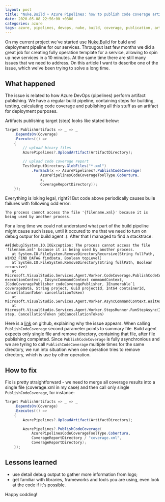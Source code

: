 ```yaml
---
layout: post
title: "Nuke.Build + Azure Pipelines: how to publish code coverage artifacts correctly"
date: 2020-05-08 22:56:00 +0300
categories: azure
tags: azure, pipelines, devops, nuke, build, coverage, publication, artifacts
---
```


On my current project we've started use [Nuke.Build](https://nuke.build/) for buld and deployment pipeline for our services. Througout last few months we did a great job for creating fully operation template for a service, allowing to spin up new services in a 10 minutes. At the same time there are still many issues that we need to address. On this article I want to describe one of the issue, which we've been trying to solve a long time.

## What happened

The issue is related to how Azure DevOps (pipelines) perform artifact publishing. We have a regular build pipeline, containing steps for building, testing, calculating code coverage and publishing all this stuff as an artifact for deployment purposes.

Artifacts publishing target (step) looks like stated below:

```cs
Target PublishArtifacts => _ => _
    .DependsOn(Coverage)
    .Executes(() =>
    {
        // upload binary files
        AzurePipelines?.UploadArtifact(ArtifactDirectory);

        // upload code coverage report
        TestOutputDirectory.GlobFiles("*.xml")
            .ForEach(x => AzurePipelines?.PublishCodeCoverage(
                AzurePipelinesCodeCoverageToolType.Cobertura,
                x,
                CoverageReportDirectory));
    });
```

Everything is loking legal, right?! But code above periodically causes builв failures with following odd error:

```
The process cannot access the file '{filename.xml}' because it is being used by another process.
```
For a long time we could not understand what part of the build pipeline might cause such issue, until it occured to me that we need to turn on debug outpur for build agent :). After that I managed to find a stacktrace:

```
##[debug]System.IO.IOException: The process cannot access the file 'filename.xml' because it is being used by another process.
   at System.IO.FileSystem.RemoveDirectoryRecursive(String fullPath, WIN32_FIND_DATA& findData, Boolean topLevel)
   at System.IO.FileSystem.RemoveDirectory(String fullPath, Boolean recursive)
   at Microsoft.VisualStudio.Services.Agent.Worker.CodeCoverage.PublishCodeCoverageCommand.PublishCodeCoverageAsync(IExecutionContext executionContext, IAsyncCommandContext commandContext, ICodeCoveragePublisher codeCoveragePublisher, IEnumerable`1 coverageData, String project, Guid projectId, Int64 containerId, CancellationToken cancellationToken)
   at Microsoft.VisualStudio.Services.Agent.Worker.AsyncCommandContext.WaitAsync()
   at Microsoft.VisualStudio.Services.Agent.Worker.StepsRunner.RunStepAsync(IStep step, CancellationToken jobCancellationToken)
```

Here is a [link](https://github.com/microsoft/azure-pipelines-agent/blob/master/src/Agent.Worker/CodeCoverage/CodeCoverageCommands.cs#L168) on github, explaining why the issue appears. When calling `PublishCodeCoverage` second parameter points to summary file. Build agent expects only single file and remove directory, containing that file, after file publishing completed. Since `PublishCodeCoverage` is fully asynchronious and we are tyring to call `PublishCodeCoverage` multiple times for the same directory, we run into situation when one operation tries to remove directory, which is use by other operation.

## How to fix

Fix is pretty straightforward - we need to merge all coverage results into a single file (coverage.xml in my case) and then call only single `PublishCodeCoverage`, for instance:

```cs
Target PublishArtifacts => _ => _
    .DependsOn(Coverage)
    .Executes(() =>
    {
        AzurePipelines?.UploadArtifact(ArtifactDirectory);

        AzurePipelines?.PublishCodeCoverage(
            AzurePipelinesCodeCoverageToolType.Cobertura,
            CoverageReportDirectory / "coverage.xml",
            CoverageReportDirectory);
    });
```

## Lessons learned
- use detail debug output to gather more information from logs;
- get familiar with libraries, frameworks and tools you are using, even look at the code if it's possible.

Happy codding!